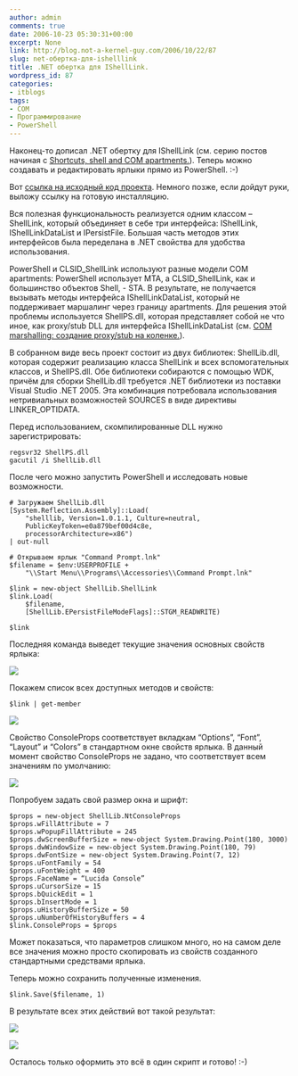```yaml
---
author: admin
comments: true
date: 2006-10-23 05:30:31+00:00
excerpt: None
link: http://blog.not-a-kernel-guy.com/2006/10/22/87
slug: net-обертка-для-ishelllink
title: .NET обертка для IShellLink.
wordpress_id: 87
categories:
- itblogs
tags:
- COM
- Программирование
- PowerShell
---
```


Наконец-то дописал .NET обертку для IShellLink (см. серию постов начиная с [Shortcuts, shell and COM apartments.](http://blog.not-a-kernel-guy.com/2006/10/04/76)). Теперь можно создавать и редактировать ярлыки прямо из PowerShell. :-)

Вот [ссылка на исходный код проекта](http://blog.not-a-kernel-guy.com/wp-content/uploads/2006/10/ShellLink_src.zip). Немного позже, если дойдут руки, выложу ссылку на готовую инсталляцию. 

Вся полезная функциональность реализуется одним классом – ShellLink, который объединяет в себе три интерфейса: IShellLink, IShellLinkDataList и IPersistFile. Большая часть методов этих интерфейсов была переделана в .NET свойства для удобства использования.

PowerShell и CLSID_ShellLink используют разные модели COM apartments: PowerShell использует MTA, а CLSID_ShellLink, как и большинство объектов Shell, - STA. В результате, не получается вызывать методы интерфейса IShellLinkDataList, который не поддерживает маршалинг через границу apartments. Для решения этой проблемы используется ShellPS.dll, которая представляет собой не что иное, как proxy/stub DLL для интерфейса IShellLinkDataList (см. [COM marshalling: создание proxy/stub на коленке.](http://blog.not-a-kernel-guy.com/2006/10/11/82)).

В собранном виде весь проект состоит из двух библиотек: ShellLib.dll, которая содержит реализацию класса ShellLink и всех вспомогательных классов, и ShellPS.dll. Обе библиотеки собираются с помощью WDK, причём для сборки ShellLib.dll требуется .NET библиотеки из поставки Visual Studio .NET 2005. Эта комбинация потребовала использования нетривиальных возможностей SOURCES в виде директивы LINKER_OPTIDATA.

Перед использованием, скомпилированные DLL нужно зарегистрировать:


    
    regsvr32 ShellPS.dll
    gacutil /i ShellLib.dll



После чего можно запустить PowerShell и исследовать новые возможности. 


    
    # Загружаем ShellLib.dll
    [System.Reflection.Assembly]::Load(
        "shelllib, Version=1.0.1.1, Culture=neutral, 
        PublicKeyToken=e0a879bef00d4c8e, 
        processorArchitecture=x86")
    | out-null
    
    # Открываем ярлык "Command Prompt.lnk"
    $filename = $env:USERPROFILE + 
        "\\Start Menu\\Programs\\Accessories\\Command Prompt.lnk"
    
    $link = new-object ShellLib.ShellLink
    $link.Load(
        $filename, 
        [ShellLib.EPersistFileModeFlags]::STGM_READWRITE)
    
    $link



Последняя команда выведет текущие значения основных свойств ярлыка:



[![](http://blog.not-a-kernel-guy.com/wp-content/uploads/2006/10/ShellLink_values.thumbnail.png)](http://blog.not-a-kernel-guy.com/wp-content/uploads/2006/10/ShellLink_values.png)



Покажем список всех доступных методов и свойств:


    
    $link | get-member





[![](http://blog.not-a-kernel-guy.com/wp-content/uploads/2006/10/ShellLink_methods.thumbnail.png)](http://blog.not-a-kernel-guy.com/wp-content/uploads/2006/10/ShellLink_methods.png)



Свойство ConsoleProps соответствует вкладкам “Options”, “Font”, “Layout” и “Colors” в стандартном окне свойств ярлыка. В данный момент свойство ConsoleProps не задано, что соответствует всем значениям по умолчанию: 



[![](http://blog.not-a-kernel-guy.com/wp-content/uploads/2006/10/ShellLink_DefaultLayout.thumbnail.png)](http://blog.not-a-kernel-guy.com/wp-content/uploads/2006/10/ShellLink_DefaultLayout.png)



Попробуем задать свой размер окна и шрифт:


    
    $props = new-object ShellLib.NtConsoleProps
    $props.wFillAttribute = 7
    $props.wPopupFillAttribute = 245
    $props.dwScreenBufferSize = new-object System.Drawing.Point(180, 3000)
    $props.dwWindowSize = new-object System.Drawing.Point(180, 79)
    $props.dwFontSize = new-object System.Drawing.Point(7, 12)
    $props.uFontFamily = 54
    $props.uFontWeight = 400
    $props.FaceName = “Lucida Console”
    $props.uCursorSize = 15
    $props.bQuickEdit = 1
    $props.bInsertMode = 1
    $props.uHistoryBufferSize = 50
    $props.uNumberOfHistoryBuffers = 4
    $link.ConsoleProps = $props



Может показаться, что параметров слишком много, но на самом деле все значения можно просто скопировать из свойств созданного стандартными средствами ярлыка.

Теперь можно сохранить полученные изменения.


    
    $link.Save($filename, 1)



В результате всех этих действий вот такой результат:



[![](http://blog.not-a-kernel-guy.com/wp-content/uploads/2006/10/ShellLink_NewLayout.thumbnail.png)](http://blog.not-a-kernel-guy.com/wp-content/uploads/2006/10/ShellLink_NewLayout.png)





[![](http://blog.not-a-kernel-guy.com/wp-content/uploads/2006/10/ShellLink_NewFont.thumbnail.png)](http://blog.not-a-kernel-guy.com/wp-content/uploads/2006/10/ShellLink_NewFont.png)



Осталось только оформить это всё в один скрипт и готово! :-)
